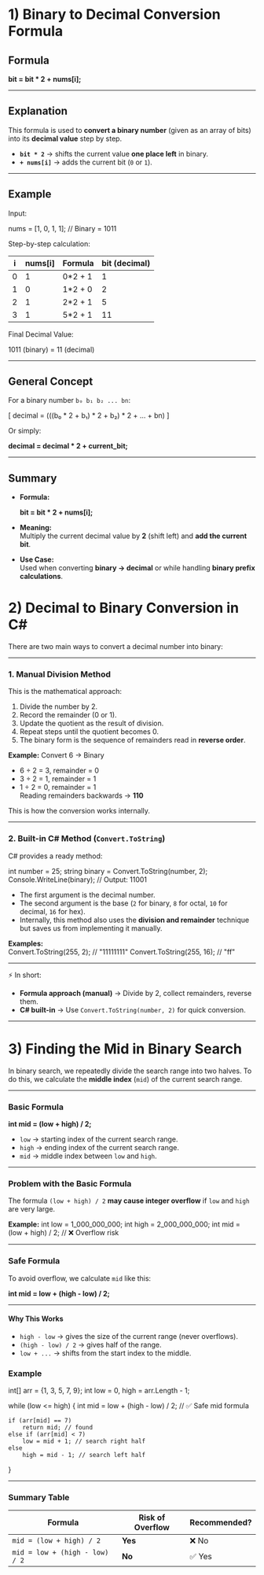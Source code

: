
# 1) Binary to Decimal Conversion Formula

## Formula

**bit = bit * 2 + nums[i];** 


---

## Explanation
This formula is used to **convert a binary number** (given as an array of bits) into its **decimal value** step by step.

- **`bit * 2`** → shifts the current value **one place left** in binary.
- **`+ nums[i]`** → adds the current bit (`0` or `1`).

---

## **Example**

Input:

nums = [1, 0, 1, 1]; // Binary = 1011


Step-by-step calculation:

| i | nums[i] | Formula            | bit (decimal) |
|---|---------|--------------------|---------------|
| 0 |   1     | 0*2 + 1            | 1             |
| 1 |   0     | 1*2 + 0            | 2             |
| 2 |   1     | 2*2 + 1            | 5             |
| 3 |   1     | 5*2 + 1            | 11            |

Final Decimal Value:

1011 (binary) = 11 (decimal)


---
## General Concept

For a binary number `b₀ b₁ b₂ ... bn`:

\[
decimal = (((b₀ * 2 + b₁) * 2 + b₂) * 2 + ... + bn)
\]

Or simply:


**decimal = decimal * 2 + current_bit;** 

---

## **Summary**
- **Formula:**  
  
  **bit = bit * 2 + nums[i];**  

- **Meaning:**  
  Multiply the current decimal value by **2** (shift left) and **add the current bit**.
- **Use Case:**  
  Used when converting **binary → decimal** or while handling **binary prefix calculations**.





  
# 2) Decimal to Binary Conversion in C#

There are two main ways to convert a decimal number into binary:

---

### 1. Manual Division Method  
This is the mathematical approach:  
1. Divide the number by 2.  
2. Record the remainder (0 or 1).  
3. Update the quotient as the result of division.  
4. Repeat steps until the quotient becomes 0.  
5. The binary form is the sequence of remainders read in **reverse order**.  

**Example:** Convert 6 → Binary  
- 6 ÷ 2 = 3, remainder = 0  
- 3 ÷ 2 = 1, remainder = 1  
- 1 ÷ 2 = 0, remainder = 1  
Reading remainders backwards → **110**  

This is how the conversion works internally.  

---

### 2. Built-in C# Method (`Convert.ToString`)  
C# provides a ready method:  

int number = 25;
string binary = Convert.ToString(number, 2);
Console.WriteLine(binary); // Output: 11001

- The first argument is the decimal number.  
- The second argument is the base (`2` for binary, `8` for octal, `10` for decimal, `16` for hex).  
- Internally, this method also uses the **division and remainder** technique but saves us from implementing it manually.  

**Examples:**  
Convert.ToString(255, 2);  // "11111111"
Convert.ToString(255, 16); // "ff"

---

⚡ In short:  
- **Formula approach (manual)** → Divide by 2, collect remainders, reverse them.  
- **C# built-in** → Use `Convert.ToString(number, 2)` for quick conversion.
***






# 3) Finding the Mid in Binary Search

In binary search, we repeatedly divide the search range into two halves. To do this, we calculate the **middle index** (`mid`) of the current search range.

---

### Basic Formula
**int mid = (low + high) / 2;**

- `low` → starting index of the current search range.
- `high` → ending index of the current search range.
- `mid` → middle index between `low` and `high`.

---
### Problem with the Basic Formula
The formula `(low + high) / 2` **may cause integer overflow** if `low` and `high` are very large.

**Example:**
int low = 1_000_000_000;
int high = 2_000_000_000;
int mid = (low + high) / 2;  // ❌ Overflow risk

---
### Safe Formula
To avoid overflow, we calculate `mid` like this:

**int mid = low + (high - low) / 2;**

---
#### Why This Works
- `high - low` → gives the size of the current range (never overflows).
- `(high - low) / 2` → gives half of the range.
- `low + ...` → shifts from the start index to the middle.

### Example

int[] arr = {1, 3, 5, 7, 9};
int low = 0, high = arr.Length - 1;

while (low <= high)
{
    int mid = low + (high - low) / 2; // ✅ Safe mid formula

    if (arr[mid] == 7)
        return mid; // found
    else if (arr[mid] < 7)
        low = mid + 1; // search right half
    else
        high = mid - 1; // search left half
}

---
### Summary Table

| Formula                         | Risk of Overflow | Recommended? |
| ------------------------------ | ---------------- | ------------ |
| `mid = (low + high) / 2`       | **Yes**          | ❌ No        |
| `mid = low + (high - low) / 2` | **No**           | ✅ Yes       |
